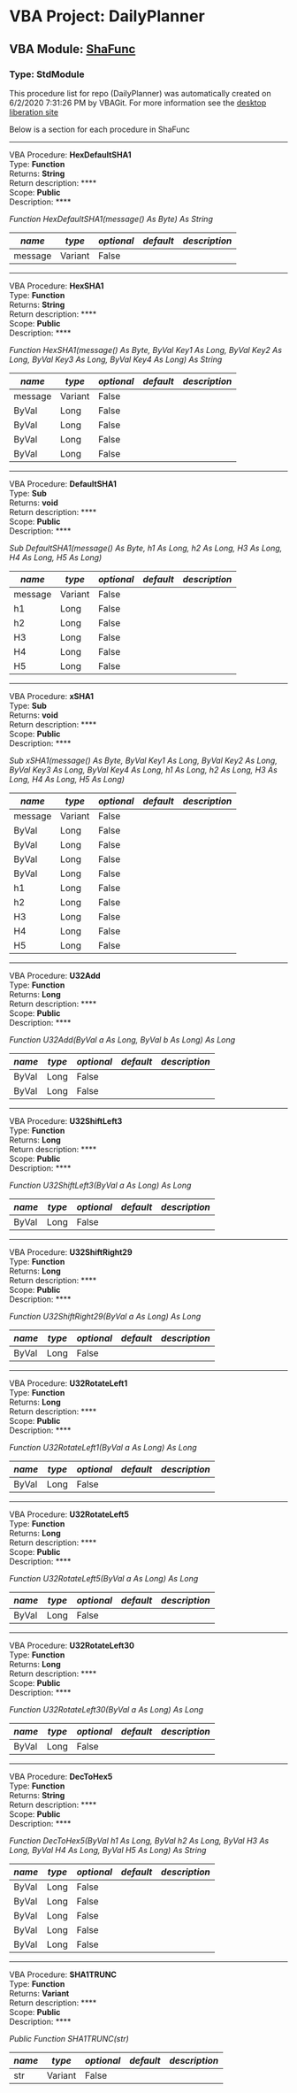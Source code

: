 # VBA Project: **DailyPlanner**
## VBA Module: **[ShaFunc](/libraries/ShaFunc.vba "source is here")**
### Type: StdModule  

This procedure list for repo (DailyPlanner) was automatically created on 6/2/2020 7:31:26 PM by VBAGit.
For more information see the [desktop liberation site](http://ramblings.mcpher.com/Home/excelquirks/drivesdk/gettinggithubready "desktop liberation")

Below is a section for each procedure in ShaFunc

---
VBA Procedure: **HexDefaultSHA1**  
Type: **Function**  
Returns: **String**  
Return description: ****  
Scope: **Public**  
Description: ****  

*Function HexDefaultSHA1(message() As Byte) As String*  

*name*|*type*|*optional*|*default*|*description*
---|---|---|---|---
message|Variant|False||


---
VBA Procedure: **HexSHA1**  
Type: **Function**  
Returns: **String**  
Return description: ****  
Scope: **Public**  
Description: ****  

*Function HexSHA1(message() As Byte, ByVal Key1 As Long, ByVal Key2 As Long, ByVal Key3 As Long, ByVal Key4 As Long) As String*  

*name*|*type*|*optional*|*default*|*description*
---|---|---|---|---
message|Variant|False||
ByVal|Long|False||
ByVal|Long|False||
ByVal|Long|False||
ByVal|Long|False||


---
VBA Procedure: **DefaultSHA1**  
Type: **Sub**  
Returns: **void**  
Return description: ****  
Scope: **Public**  
Description: ****  

*Sub DefaultSHA1(message() As Byte, h1 As Long, h2 As Long, H3 As Long, H4 As Long, H5 As Long)*  

*name*|*type*|*optional*|*default*|*description*
---|---|---|---|---
message|Variant|False||
h1|Long|False||
h2|Long|False||
H3|Long|False||
H4|Long|False||
H5|Long|False||


---
VBA Procedure: **xSHA1**  
Type: **Sub**  
Returns: **void**  
Return description: ****  
Scope: **Public**  
Description: ****  

*Sub xSHA1(message() As Byte, ByVal Key1 As Long, ByVal Key2 As Long, ByVal Key3 As Long, ByVal Key4 As Long, h1 As Long, h2 As Long, H3 As Long, H4 As Long, H5 As Long)*  

*name*|*type*|*optional*|*default*|*description*
---|---|---|---|---
message|Variant|False||
ByVal|Long|False||
ByVal|Long|False||
ByVal|Long|False||
ByVal|Long|False||
h1|Long|False||
h2|Long|False||
H3|Long|False||
H4|Long|False||
H5|Long|False||


---
VBA Procedure: **U32Add**  
Type: **Function**  
Returns: **Long**  
Return description: ****  
Scope: **Public**  
Description: ****  

*Function U32Add(ByVal a As Long, ByVal b As Long) As Long*  

*name*|*type*|*optional*|*default*|*description*
---|---|---|---|---
ByVal|Long|False||
ByVal|Long|False||


---
VBA Procedure: **U32ShiftLeft3**  
Type: **Function**  
Returns: **Long**  
Return description: ****  
Scope: **Public**  
Description: ****  

*Function U32ShiftLeft3(ByVal a As Long) As Long*  

*name*|*type*|*optional*|*default*|*description*
---|---|---|---|---
ByVal|Long|False||


---
VBA Procedure: **U32ShiftRight29**  
Type: **Function**  
Returns: **Long**  
Return description: ****  
Scope: **Public**  
Description: ****  

*Function U32ShiftRight29(ByVal a As Long) As Long*  

*name*|*type*|*optional*|*default*|*description*
---|---|---|---|---
ByVal|Long|False||


---
VBA Procedure: **U32RotateLeft1**  
Type: **Function**  
Returns: **Long**  
Return description: ****  
Scope: **Public**  
Description: ****  

*Function U32RotateLeft1(ByVal a As Long) As Long*  

*name*|*type*|*optional*|*default*|*description*
---|---|---|---|---
ByVal|Long|False||


---
VBA Procedure: **U32RotateLeft5**  
Type: **Function**  
Returns: **Long**  
Return description: ****  
Scope: **Public**  
Description: ****  

*Function U32RotateLeft5(ByVal a As Long) As Long*  

*name*|*type*|*optional*|*default*|*description*
---|---|---|---|---
ByVal|Long|False||


---
VBA Procedure: **U32RotateLeft30**  
Type: **Function**  
Returns: **Long**  
Return description: ****  
Scope: **Public**  
Description: ****  

*Function U32RotateLeft30(ByVal a As Long) As Long*  

*name*|*type*|*optional*|*default*|*description*
---|---|---|---|---
ByVal|Long|False||


---
VBA Procedure: **DecToHex5**  
Type: **Function**  
Returns: **String**  
Return description: ****  
Scope: **Public**  
Description: ****  

*Function DecToHex5(ByVal h1 As Long, ByVal h2 As Long, ByVal H3 As Long, ByVal H4 As Long, ByVal H5 As Long) As String*  

*name*|*type*|*optional*|*default*|*description*
---|---|---|---|---
ByVal|Long|False||
ByVal|Long|False||
ByVal|Long|False||
ByVal|Long|False||
ByVal|Long|False||


---
VBA Procedure: **SHA1TRUNC**  
Type: **Function**  
Returns: **Variant**  
Return description: ****  
Scope: **Public**  
Description: ****  

*Public Function SHA1TRUNC(str)*  

*name*|*type*|*optional*|*default*|*description*
---|---|---|---|---
str|Variant|False||
